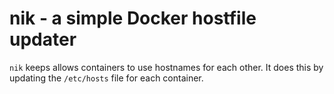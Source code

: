 # nik - a simple Docker hostfile updater

`nik` keeps allows containers to use hostnames for each other. It does this by updating the `/etc/hosts` file for each container.